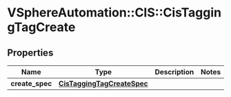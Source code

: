 # VSphereAutomation::CIS::CisTaggingTagCreate

## Properties
Name | Type | Description | Notes
------------ | ------------- | ------------- | -------------
**create_spec** | [**CisTaggingTagCreateSpec**](CisTaggingTagCreateSpec.md) |  | 


